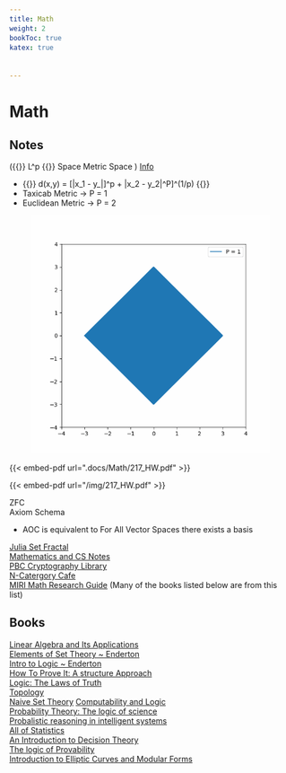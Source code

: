 ```yaml
---
title: Math
weight: 2
bookToc: true
katex: true


---
```


# Math

 ## Notes

  ({{<katex>}} L^p {{</katex>}} Space Metric Space )
  [Info](https://en.wikipedia.org/wiki/Lp_space)
-  {{<katex>}} d(x,y) = [|x_1 - y_|]^p + |x_2 - y_2|^P]^(1/p) {{</katex>}}
- Taxicab Metric  → P = 1
- Euclidean Metric  → P = 2

<figure>
        <img src="./animation.gif" />
</figure>

{{< embed-pdf url=".docs/Math/217_HW.pdf" >}} 
 
{{< embed-pdf url="/img/217_HW.pdf" >}}  
 
ZFC  
Axiom Schema  
- AOC is equivalent to For All Vector Spaces there exists a basis

[Julia Set Fractal ](https://en.wikipedia.org/wiki/Julia_set)  
[Mathematics and CS Notes](https://crypto.stanford.edu/pbc/notes/)  
[PBC Cryptography Library](https://crypto.stanford.edu/pbc/)  
[N-Catergory Cafe](https://golem.ph.utexas.edu/category/)  
[MIRI Math Research Guide](https://intelligence.org/research-guide/) (Many of the books listed below are from this list)  

## Books
  [Linear Algebra and Its Applications ](https://www.goodreads.com/book/show/179699.Linear_Algebra_and_Its_Applications)  
  [Elements of Set Theory ~ Enderton](https://www.goodreads.com/book/show/558206.Elements_of_Set_Theory)  
  [Intro to Logic ~ Enderton](https://www.goodreads.com/book/show/250872.A_Mathematical_Introduction_to_Logic)  
  [How To Prove It: A structure Approach](https://www.goodreads.com/book/show/739735.How_to_Prove_It?from_search=true&from_srp=true&qid=XaiPOtPCwl&rank=1)  
  [Logic: The Laws of Truth](https://www.goodreads.com/book/show/13748126-logic?from_search=true&from_srp=true&qid=5ewyZxkEnJ&rank=1)  
  [Topology](https://topology.mitpress.mit.edu/)  
  [Naive Set Theory](https://www.goodreads.com/book/show/558194.Naive_Set_Theory?ac=1&from_search=true&qid=VlbfdVrLSK&rank=1)
  [Computability and Logic](https://www.goodreads.com/book/show/1556746.Computability_and_Logic?ac=1&from_search=true&qid=zrLHnTlIxG&rank=1)  
  [Probability Theory: The logic of science](https://smile.amazon.com/Probability-Theory-The-Logic-Science/dp/0521592712/)  
  [Probalistic reasoning in intelligent systems](https://smile.amazon.com/Probabilistic-Reasoning-Intelligent-Systems-Representation/dp/1558604790/)  
  [All of Statistics](https://www.amazon.com/All-Statistics-Statistical-Inference-Springer/dp/0387402721)    
  [An Introduction to Decision Theory](https://www.goodreads.com/book/show/11729796-an-introduction-to-decision-theory?ac=1&from_search=true&qid=xdqDQGz58l&rank=1)  
  [The logic of Provability](https://www.goodreads.com/book/show/1572785.The_Logic_of_Provability?ac=1&from_search=true&qid=wge8W9e0gl&rank=1)  
  [Introduction to Elliptic Curves and Modular Forms](https://www.goodreads.com/book/show/1874243.Introduction_to_Elliptic_Curves_and_Modular_Forms)